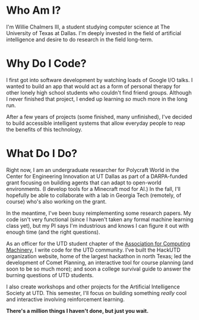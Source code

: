 # Who Am I?
I'm Willie Chalmers III, a student studying computer science at The University of
Texas at Dallas. I'm deeply invested in the field of artificial intelligence and
desire to do research in the field long-term.

# Why Do I Code?
I first got into software development by watching loads of Google I/O talks. I wanted
to build an app that would act as a form of personal therapy for other lonely high
school students who couldn't find friend groups. Although I never finished that project,
I ended up learning *so* much more in the long run.

After a few years of projects (some finished, many unfinished), I've decided to
build accessible intelligent systems that allow everyday people to reap the benefits
of this technology.

# What Do I Do?
Right now, I am an undergraduate researcher for Polycraft World in the Center for
Engineering Innovation at UT Dallas as part of a DARPA-funded grant focusing on
building agents that can adapt to open-world environments. (I develop tools for a
Minecraft mod for AI.) In the fall, I'll hopefully be able to collaborate with a
lab in Georgia Tech (remotely, of course) who's also working on the grant.

In the meantime, I've been busy reimplementing some research papers. My code isn't
very functional (since I haven't taken any formal machine learning class yet), but
my PI says I'm industrious and knows I can figure it out with enough time (and the
right questions).

As an officer for the UTD student chapter of the [Association for Computing
Machinery](https://acmutd.co), I write code for the UTD community. I've built the
HackUTD organization website, home of the largest hackathon in north Texas; led
the development of Comet Planning, an interactive tool for course planning (and soon
to be so much more); and soon a college survival guide to answer the burning questions
of UTD students.

I also create workshops and other projects for the Artificial Intelligence Society
at UTD. This semester, I'll focus on building something *really* cool and interactive
involving reinforcement learning.

**There's a million things I haven't done, but just you wait.**

